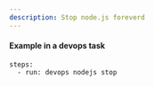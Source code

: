 ```yaml
---
description: Stop node.js foreverd
---
```


#### Example in a devops task

    steps:
      - run: devops nodejs stop

